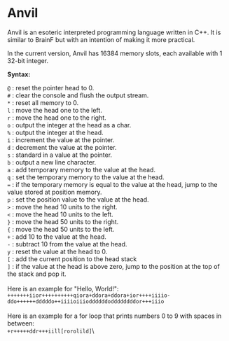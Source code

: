 # Anvil

Anvil is an esoteric interpreted programming language written in C++. It is similar to BrainF but with an intention of making it more practical.

In the current version, Anvil has 16384 memory slots, each available with 1 32-bit integer.

**Syntax:**

```@``` : reset the pointer head to 0.\
```#``` : clear the console and flush the output stream.\
```*``` : reset all memory to 0.\
```l``` : move the head one to the left.\
```r``` : move the head one to the right.\
```o``` : output the integer at the head as a char.\
```%``` : output the integer at the head.\
```i``` : increment the value at the pointer.\
```d``` : decrement the value at the pointer.\
```s``` : standard in a value at the pointer.\
```b``` : output a new line character.\
```a``` : add temporary memory to the value at the head.\
```q``` : set the temporary memory to the value at the head.\
```=``` : if the temporary memory is equal to the value at the head, jump to the value stored at position memory.\
```p``` : set the position value to the value at the head.\
```>``` : move the head 10 units to the right.\
```<``` : move the head 10 units to the left.\
```}``` : move the head 50 units to the right.\
```{``` : move the head 50 units to the left.\
```+``` : add 10 to the value at the head.\
```-``` : subtract 10 from the value at the head.\
```y``` : reset the value at the head to 0.\
```[``` : add the current position to the head stack\
```]``` : if the value at the head is above zero, jump to the position at the top of the stack and pop it.\
\
Here is an example for "Hello, World!":\
```+++++++iior++++++++++qiora+ddora+ddora+ior++++iiiio-ddo++++++dddddo++iiiioiiioddddddoddddddddor+++iiio```\
\
Here is an example for a for loop that prints numbers 0 to 9 with spaces in between:\
```+r+++++ddr+++iill[rorolild]```\
